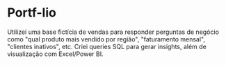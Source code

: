 # Portf-lio
Utilizei uma base fictícia de vendas para responder perguntas de negócio como "qual produto mais vendido por região", "faturamento mensal", "clientes inativos", etc. Criei queries SQL para gerar insights, além de visualização com Excel/Power BI.
